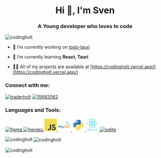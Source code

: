 <h1 align="center">Hi 👋, I'm Sven</h1>
<h3 align="center">A Young developer who loves to code</h3>

<p align="left"> <img src="https://komarev.com/ghpvc/?username=codingholt&label=Profile%20views&color=0e75b6&style=flat" alt="codingholt" /> </p>

- 🔭 I’m currently working on [todo-tauri](https://github.com/codingholt/todo-tauri)

- 🌱 I’m currently learning **React, Tauri**

- 👨‍💻 All of my projects are available at [https://codingholt.vercel.app/](https://codingholt.vercel.app/)

<h3 align="left">Connect with me:</h3>
<p align="left">
<a href="https://twitter.com/traderholt" target="blank"><img align="center" src="https://raw.githubusercontent.com/rahuldkjain/github-profile-readme-generator/master/src/images/icons/Social/twitter.svg" alt="traderholt" height="30" width="40" /></a>
<a href="https://stackoverflow.com/users/15682062" target="blank"><img align="center" src="https://raw.githubusercontent.com/rahuldkjain/github-profile-readme-generator/master/src/images/icons/Social/stack-overflow.svg" alt="15682062" height="30" width="40" /></a>
</p>

<h3 align="left">Languages and Tools:</h3>
<p align="left"> <a href="https://www.figma.com/" target="_blank" rel="noreferrer"> <img src="https://www.vectorlogo.zone/logos/figma/figma-icon.svg" alt="figma" width="40" height="40"/> </a> <a href="https://heroku.com" target="_blank" rel="noreferrer"> <img src="https://www.vectorlogo.zone/logos/heroku/heroku-icon.svg" alt="heroku" width="40" height="40"/> </a> <a href="https://developer.mozilla.org/en-US/docs/Web/JavaScript" target="_blank" rel="noreferrer"> <img src="https://raw.githubusercontent.com/devicons/devicon/master/icons/javascript/javascript-original.svg" alt="javascript" width="40" height="40"/> </a> <a href="https://www.mysql.com/" target="_blank" rel="noreferrer"> <img src="https://raw.githubusercontent.com/devicons/devicon/master/icons/mysql/mysql-original-wordmark.svg" alt="mysql" width="40" height="40"/> </a> <a href="https://www.python.org" target="_blank" rel="noreferrer"> <img src="https://raw.githubusercontent.com/devicons/devicon/master/icons/python/python-original.svg" alt="python" width="40" height="40"/> </a> <a href="https://reactjs.org/" target="_blank" rel="noreferrer"> <img src="https://raw.githubusercontent.com/devicons/devicon/master/icons/react/react-original-wordmark.svg" alt="react" width="40" height="40"/> </a> <a href="https://www.sqlite.org/" target="_blank" rel="noreferrer"> <img src="https://www.vectorlogo.zone/logos/sqlite/sqlite-icon.svg" alt="sqlite" width="40" height="40"/> </a> </p>

<p><img align="left" src="https://github-readme-stats.vercel.app/api/top-langs?username=codingholt&show_icons=true&locale=en&layout=compact" alt="codingholt" /></p>

<p>&nbsp;<img align="center" src="https://github-readme-stats.vercel.app/api?username=codingholt&show_icons=true&locale=en" alt="codingholt" /></p>

<p><img align="center" src="https://github-readme-streak-stats.herokuapp.com/?user=codingholt&" alt="codingholt" /></p>

